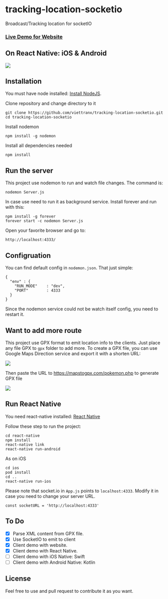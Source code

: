# tracking-location-socketio
Broadcast/Tracking location for socketIO

### [Live Demo for Website](http://trackinglocation.skylab.vn)

## On React Native: iOS & Android
![](https://www.dropbox.com/s/ioj9m7xh7k66e0y/demo_react_native.gif?raw=1)

## Installation

You must have node installed: [Install NodeJS](https://nodejs.org/en/download/).

Clone repository and change directory to it

``` 
git clone https://github.com/viettranx/tracking-location-socketio.git 
cd tracking-location-socketio
```

Install nodemon
```
npm install -g nodemon
```

Install all dependencies needed
```
npm install
```

## Run the server
This project use nodemon to run and watch file changes. The command is:
```
nodemon Server.js
```

In case use need to run it as background service. Install forever and run with this:

```
npm install -g forever
forever start -c nodemon Server.js
```

Open your favorite browser and go to:

```
http://localhost:4333/
```

## Configruation
You can find default config in `nodemon.json`. That just simple:
```
{
  "env" : {
    "RUN_MODE"    : "dev",
    "PORT"        : 4333
  }
}
```
Since the nodemon service could not be watch itself config, you need to restart it.

## Want to add more route
This project use GPX format to emit location info to the clients. Just place any file GPX to `gpx` folder to add more. To create a GPX file, you can use Google Maps Direction service and export it with a shorten URL:

![](https://www.dropbox.com/s/9uf87hwnc3faoof/mapsDirection.png?raw=1)

Then paste the URL to https://mapstogpx.com/pokemon.php to generate GPX file

![](https://www.dropbox.com/s/xfe6b44ccblo64k/mapstopgx.png?raw=1)

## Run React Native
You need react-native installed: [React Native](https://facebook.github.io/react-native/docs/getting-started.html)

Follow these step to run the project:

```
cd react-native
npm install
react-native link
react-native run-android
```

As on iOS

```
cd ios
pod install
cd ..
react-native run-ios
```


Please note that socket.io in `App.js` points to `localhost:4333`. Modify it in case you need to change your server URL.

```
const socketURL = 'http://localhost:4333'
```

## To Do

- [X] Parse XML content from GPX file.
- [X] Use SocketIO to emit to client
- [X] Client demo with website.
- [X] Client demo with React Native.
- [ ] Client demo with iOS Native: Swift
- [ ] Client demo with Android Native: Kotlin

## License
Feel free to use and pull request to contribute it as you want.
